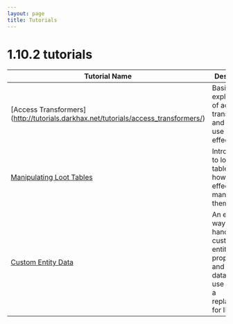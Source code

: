 ```yaml
---
layout: page
title: Tutorials
---
```


# 1.10.2 tutorials


| Tutorial Name                                                                       | Description                                                                                                  |
|-------------------------------------------------------------------------------------|--------------------------------------------------------------------------------------------------------------|
| [Access Transformers] (http://tutorials.darkhax.net/tutorials/access_transformers/)      | Basic explaination of access transformers, and how to use them effectively.                                  |
| [Manipulating Loot Tables](http://tutorials.darkhax.net/tutorials/loot_tables/)     | Introduction to loot tables, and how to effectively manipulate them.                                         |
| [Custom Entity Data](http://tutorials.darkhax.net/tutorials/custom_entity_data/)    | An efficient way to handle custom entity properties and NBT data. How to use them as a replacement for IEEPs |
